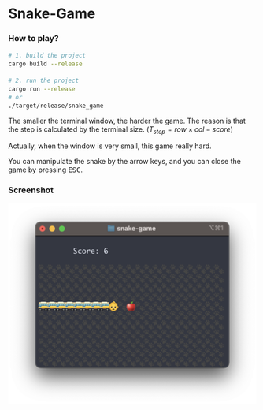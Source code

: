 # Snake-Game

### How to play?

```bash
# 1. build the project
cargo build --release

# 2. run the project
cargo run --release
# or
./target/release/snake_game
```

The smaller the terminal window, the harder the game. The reason is that the step is calculated by the terminal size. ($T_{step} = row \times col - score$) 

Actually, when the window is very small, this game really hard.

You can manipulate the snake by the arrow keys, and you can close the game by pressing <kbd>ESC</kbd>. 

### Screenshot

![screenshot](./image/screenshot.png)
